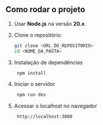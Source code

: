 ## Como rodar o projeto

1. Usar **Node.js** na versão **20.x**.

2. Clone o repositório:

   ```bash
   git clone <URL_DO_REPOSITORIO>
   cd <NOME_DA_PASTA>
   ```

3. Instalação de dependências

   ```bash
    npm install
   ```

4. Iniciar o servidor

   ```bash
    npm run dev
   ```

5. Acessar o localhost no navegador

   ```bash
    http://localhost:3000

   ```

